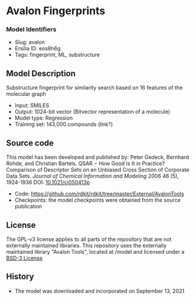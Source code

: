# Avalon Fingerprints

### Model Identifiers
* Slug: avalon
* Ersilia ID: eos8h6g
* Tags: fingerprint, ML, substructure

## Model Description
Substructure fingerprint for similarity search based on 16 features of the molecular graph
* Input: SMILES
* Output: 1024-bit vector (Bitvector representation of a molecule)
* Model type: Regression
* Training set: 143,000 compounds (link?)

## Source code
This model has been developed and published by:
Peter Gedeck, Bernhard Rohde, and Christian Bartels. QSAR − How Good Is It in Practice? Comparison of Descriptor Sets on an Unbiased Cross Section of Corporate Data Sets. *Journal of Chemical Information and Modeling* 2006 46 (5), 1924-1936 DOI: [10.1021/ci050413p](https://pubs.acs.org/doi/full/10.1021/ci050413p)

* Code: https://github.com/rdkit/rdkit/tree/master/External/AvalonTools
* Checkpoints: the model checkpoints were obtained from the source publication

## License
The GPL-v3 license applies to all parts of the repository that are not externally maintained libraries. This repository uses the externally maintained library "Avalon Tools", located at /model and licensed under a [BSD-3 License]()

## History
- The model was downloaded and incorporated on September 13, 2021

